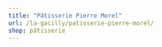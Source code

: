 ```yaml
---
title: "Pâtisserie Pierre Morel"
url: /la-gacilly/patisserie-pierre-morel/
shop: pâtisserie
---
```

